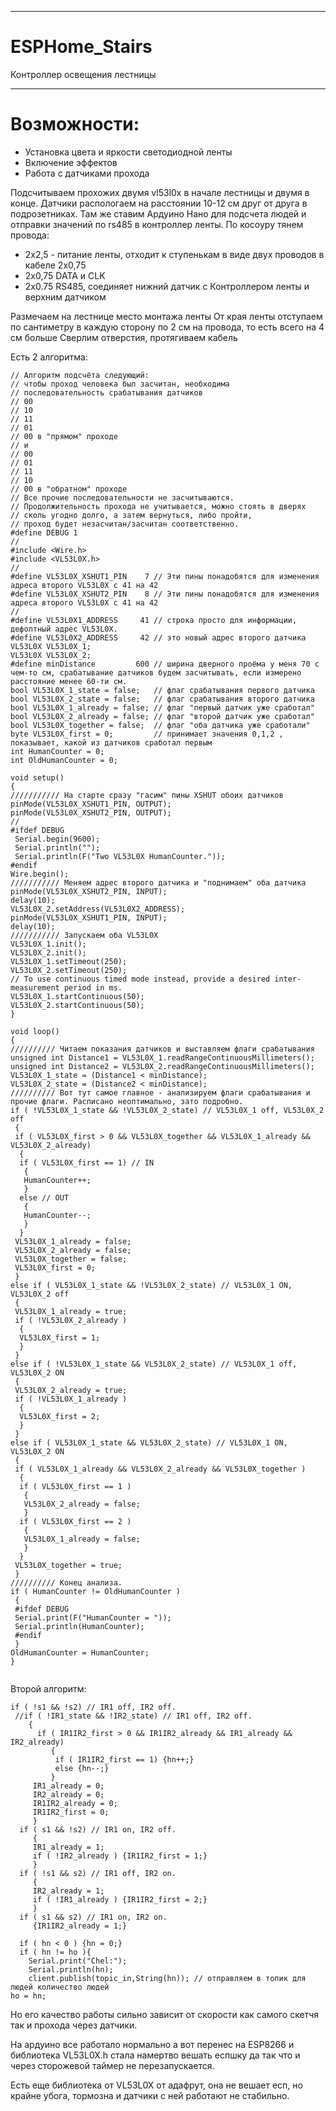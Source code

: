 ____
# ESPHome_Stairs
Контроллер освещения лестницы
____

# Возможности:
- Установка цвета и яркости светодиодной ленты
- Включение эффектов
- Работа с датчиками прохода 


Подсчитываем прохожих двумя vl53l0x в начале лестницы и двумя в конце.
Датчики распологаем на расстоянии 10-12 см друг от друга в подрозетниках.
Там же ставим Ардуино Нано для подсчета людей и отправки значений по rs485 в контроллер ленты.
По косоуру тянем провода:
- 2x2,5 - питание ленты, отходит к ступенькам в виде двух проводов в кабеле 2x0,75
- 2x0,75  DATA и CLK
- 2x0.75 RS485, соединяет нижний датчик с Контроллером ленты и верхним датчиком
 
Размечаем на лестнице место монтажа ленты
От края ленты отступаем по сантиметру в каждую сторону по 2 см на провода, то есть всего на 4 см больше
Сверлим отверстия, протягиваем кабель




Есть 2 алгоритма:

```
// Алгоритм подсчёта следующий:
// чтобы проход человека был засчитан, необходима
// последовательность срабатывания датчиков
// 00
// 10
// 11
// 01
// 00 в "прямом" проходе
// и
// 00
// 01
// 11
// 10
// 00 в "обратном" проходе
// Все прочие последовательности не засчитываются.
// Продолжительность прохода не учитывается, можно стоять в дверях 
// сколь угодно долго, а затем вернуться, либо пройти,
// проход будет незасчитан/засчитан соответственно. 
#define DEBUG 1    
//
#include <Wire.h>
#include <VL53L0X.h>
//
#define VL53L0X_XSHUT1_PIN    7 // Эти пины понадобятся для изменения адреса второго VL53L0X с 41 на 42
#define VL53L0X_XSHUT2_PIN    8 // Эти пины понадобятся для изменения адреса второго VL53L0X с 41 на 42
//
#define VL53L0X1_ADDRESS     41 // строка просто для информации, дефолтный адрес VL53L0X. 
#define VL53L0X2_ADDRESS     42 // это новый адрес второго датчика
VL53L0X VL53L0X_1;
VL53L0X VL53L0X_2;
#define minDistance         600 // ширина дверного проёма у меня 70 с чем-то см, срабатывание датчиков будем засчитывать, если измерено расстояние менее 60-ти см.
bool VL53L0X_1_state = false;   // флаг срабатывания первого датчика
bool VL53L0X_2_state = false;   // флаг срабатывания второго датчика
bool VL53L0X_1_already = false; // флаг "первый датчик уже сработал" 
bool VL53L0X_2_already = false; // флаг "второй датчик уже сработал" 
bool VL53L0X_together = false;  // флаг "оба датчика уже сработали" 
byte VL53L0X_first = 0;         // принимает значения 0,1,2 , показывает, какой из датчиков сработал первым
int HumanCounter = 0;
int OldHumanCounter = 0;

void setup()
{
/////////// На старте сразу "гасим" пины XSHUT обоих датчиков
pinMode(VL53L0X_XSHUT1_PIN, OUTPUT);
pinMode(VL53L0X_XSHUT2_PIN, OUTPUT);
//
#ifdef DEBUG
 Serial.begin(9600);
 Serial.println("");
 Serial.println(F("Two VL53L0X HumanCounter."));
#endif  
Wire.begin();
/////////// Меняем адрес второго датчика и "поднимаем" оба датчика
pinMode(VL53L0X_XSHUT2_PIN, INPUT);
delay(10);
VL53L0X_2.setAddress(VL53L0X2_ADDRESS);
pinMode(VL53L0X_XSHUT1_PIN, INPUT);
delay(10);
/////////// Запускаем оба VL53L0X
VL53L0X_1.init();
VL53L0X_2.init();
VL53L0X_1.setTimeout(250);
VL53L0X_2.setTimeout(250);
// To use continuous timed mode instead, provide a desired inter-measurement period in ms.
VL53L0X_1.startContinuous(50);
VL53L0X_2.startContinuous(50);
}

void loop()
{
////////// Читаем показания датчиков и выставляем флаги срабатывания
unsigned int Distance1 = VL53L0X_1.readRangeContinuousMillimeters();  
unsigned int Distance2 = VL53L0X_2.readRangeContinuousMillimeters();  
VL53L0X_1_state = (Distance1 < minDistance);
VL53L0X_2_state = (Distance2 < minDistance);
////////// Вот тут самое главное - анализируем флаги срабатывания и прочие флаги. Расписано неоптимально, зато подробно.
if ( !VL53L0X_1_state && !VL53L0X_2_state) // VL53L0X_1 off, VL53L0X_2 off
 {
 if ( VL53L0X_first > 0 && VL53L0X_together && VL53L0X_1_already && VL53L0X_2_already)
  {
  if ( VL53L0X_first == 1) // IN
   {
   HumanCounter++;
   }  
  else // OUT
   {
   HumanCounter--;
   }
  }
 VL53L0X_1_already = false;
 VL53L0X_2_already = false;
 VL53L0X_together = false;
 VL53L0X_first = 0;
 }  
else if ( VL53L0X_1_state && !VL53L0X_2_state) // VL53L0X_1 ON, VL53L0X_2 off
 {
 VL53L0X_1_already = true;
 if ( !VL53L0X_2_already )
  {
  VL53L0X_first = 1; 
  }
 }  
else if ( !VL53L0X_1_state && VL53L0X_2_state) // VL53L0X_1 off, VL53L0X_2 ON
 {
 VL53L0X_2_already = true;
 if ( !VL53L0X_1_already )
  {
  VL53L0X_first = 2;
  }
 }  
else if ( VL53L0X_1_state && VL53L0X_2_state) // VL53L0X_1 ON, VL53L0X_2 ON
 {
 if ( VL53L0X_1_already && VL53L0X_2_already && VL53L0X_together ) 
  {
  if ( VL53L0X_first == 1 ) 
   {
   VL53L0X_2_already = false;
   }
  if ( VL53L0X_first == 2 ) 
   {
   VL53L0X_1_already = false;
   }
  }
 VL53L0X_together = true;
 }  
////////// Конец анализа.
if ( HumanCounter != OldHumanCounter ) 
 {
 #ifdef DEBUG
 Serial.print(F("HumanCounter = "));
 Serial.println(HumanCounter);
 #endif  
 }
OldHumanCounter = HumanCounter;
}


```


Второй алгоритм:

```
if ( !s1 && !s2) // IR1 off, IR2 off.
 //if ( !IR1_state && !IR2_state) // IR1 off, IR2 off.
    {
      if ( IR1IR2_first > 0 && IR1IR2_already && IR1_already && IR2_already)
         {
          if ( IR1IR2_first == 1) {hn++;}
          else {hn--;}
         }
     IR1_already = 0;
     IR2_already = 0;
     IR1IR2_already = 0;
     IR1IR2_first = 0;
     } 
  if ( s1 && !s2) // IR1 on, IR2 off.
     {
     IR1_already = 1;
     if ( !IR2_already ) {IR1IR2_first = 1;}
     } 
  if ( !s1 && s2) // IR1 off, IR2 on.
     {
     IR2_already = 1;
     if ( !IR1_already ) {IR1IR2_first = 2;}
     }
  if ( s1 && s2) // IR1 on, IR2 on.
     {IR1IR2_already = 1;} 

  if ( hn < 0 ) {hn = 0;}
  if ( hn != ho ){
    Serial.print("Chel:");
    Serial.println(hn);
    client.publish(topic_in,String(hn)); // отправляем в топик для людей количество людей
ho = hn;
```
Но его качество работы сильно зависит от скорости как самого скетчя так и прохода через датчики.

На ардуино все работало нормально а вот перенес на ESP8266 и библиотека VL53L0X.h стала намертво вешать еспшку да так что и через сторожевой таймер не перезапускается. 

Есть еще библиотека от VL53L0X от адафрут, она не вешает есп, но крайне убога, тормозна и датчики с ней работают не стабильно.


